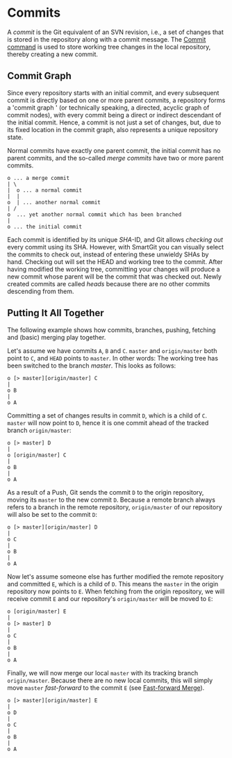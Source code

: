 # Commits

A *commit* is the Git equivalent of an SVN revision, i.e., a set of
changes that is stored in the repository along with a commit message.
The [Commit
command](Local-Operations-on-the-Working-Tree_1704321.html#LocalOperationsontheWorkingTree-commit)
is used to store working tree changes in the local repository, thereby
creating a new commit.

## Commit Graph

Since every repository starts with an initial commit, and every
subsequent commit is directly based on one or more parent commits, a
repository forms a 'commit graph ' (or technically speaking, a directed,
acyclic graph of commit nodes), with every commit being a direct or
indirect descendant of the initial commit. Hence, a commit is not just a
set of changes, but, due to its fixed location in the commit graph, also
represents a unique repository state.

Normal commits have exactly one parent commit, the initial commit has no
parent commits, and the so-called *merge commits* have two or more
parent commits.

<div class="code panel pdl" style="border-width: 1px;">

<div class="codeContent panelContent pdl">

``` text
o ... a merge commit
| \
|  o ... a normal commit
|  |
o  | ... another normal commit
| /
o  ... yet another normal commit which has been branched
|
o ... the initial commit
```

</div>

</div>

Each commit is identified by its unique *SHA*-ID, and Git allows
*checking out* every commit using its SHA. However, with SmartGit you
can visually select the commits to check out, instead of entering these
unwieldy SHAs by hand. Checking out will set the HEAD and working tree
to the commit. After having modified the working tree, committing your
changes will produce a new commit whose parent will be the commit that
was checked out. Newly created commits are called *heads* because there
are no other commits descending from them.

## Putting It All Together

The following example shows how commits, branches, pushing, fetching and
(basic) merging play together.

Let's assume we have commits `A`, `B` and `C`. `master` and
`origin/master` both point to `C`, and `HEAD` points to `master`. In
other words: The working tree has been switched to the branch *master*.
This looks as follows:

<div class="code panel pdl" style="border-width: 1px;">

<div class="codeContent panelContent pdl">

``` text
o [> master][origin/master] C
|
o B
|
o A
```

</div>

</div>

Committing a set of changes results in commit `D`, which is a child of
`C`. `master` will now point to `D`, hence it is one commit ahead of the
tracked branch `origin/master`:

<div class="code panel pdl" style="border-width: 1px;">

<div class="codeContent panelContent pdl">

``` text
o [> master] D
|
o [origin/master] C
|
o B
|
o A
```

</div>

</div>

As a result of a Push, Git sends the commit `D` to the origin
repository, moving its `master` to the new commit `D`. Because a remote
branch always refers to a branch in the remote repository,
`origin/master` of our repository will also be set to the commit `D`:

<div class="code panel pdl" style="border-width: 1px;">

<div class="codeContent panelContent pdl">

``` text
o [> master][origin/master] D
|
o C
|
o B
|
o A
```

</div>

</div>

Now let's assume someone else has further modified the remote repository
and committed `E`, which is a child of `D`. This means the `master` in
the origin repository now points to `E`. When fetching from the origin
repository, we will receive commit `E` and our repository's
`origin/master` will be moved to `E`:

<div class="code panel pdl" style="border-width: 1px;">

<div class="codeContent panelContent pdl">

``` text
o [origin/master] E
|
o [> master] D
|
o C
|
o B
|
o A
```

</div>

</div>

Finally, we will now merge our local `master` with its tracking branch
`origin/master`. Because there are no new local commits, this will
simply move `master` *fast-forward* to the commit `E` (see [Fast-forward
Merge](Branch-related_1704322.html#Branch-related-merge.fastForward)).

<div class="code panel pdl" style="border-width: 1px;">

<div class="codeContent panelContent pdl">

``` text
o [> master][origin/master] E
|
o D
|
o C
|
o B
|
o A
```

</div>

</div>
